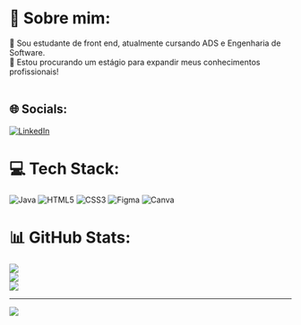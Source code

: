 # 💫 Sobre mim:
🌱 Sou estudante de front end, atualmente cursando ADS e Engenharia de Software.<br>🤝 Estou procurando um estágio para expandir meus conhecimentos profissionais!<br><br>


## 🌐 Socials:
[![LinkedIn](https://img.shields.io/badge/LinkedIn-%230077B5.svg?logo=linkedin&logoColor=white)](https://linkedin.com/in/www.linkedin.com/in/gustavovidalcamargos) 

# 💻 Tech Stack:
![Java](https://img.shields.io/badge/java-%23ED8B00.svg?style=flat&logo=java&logoColor=white) ![HTML5](https://img.shields.io/badge/html5-%23E34F26.svg?style=flat&logo=html5&logoColor=white) ![CSS3](https://img.shields.io/badge/css3-%231572B6.svg?style=flat&logo=css3&logoColor=white) ![Figma](https://img.shields.io/badge/figma-%23F24E1E.svg?style=flat&logo=figma&logoColor=white) ![Canva](https://img.shields.io/badge/Canva-%2300C4CC.svg?style=flat&logo=Canva&logoColor=white)
# 📊 GitHub Stats:
![](https://github-readme-stats.vercel.app/api?username=VidalCamargos&theme=tokyonight&hide_border=false&include_all_commits=false&count_private=false)<br/>
![](https://github-readme-streak-stats.herokuapp.com/?user=VidalCamargos&theme=tokyonight&hide_border=false)<br/>
![](https://github-readme-stats.vercel.app/api/top-langs/?username=VidalCamargos&theme=tokyonight&hide_border=false&include_all_commits=false&count_private=false&layout=compact)

---
[![](https://visitcount.itsvg.in/api?id=VidalCamargos&icon=5&color=6)](https://visitcount.itsvg.in)

<!-- Proudly created with GPRM ( https://gprm.itsvg.in ) -->
